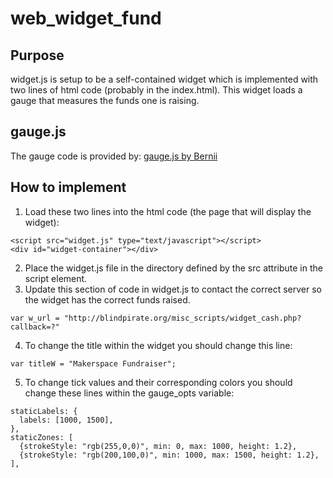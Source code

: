 # web_widget_fund

## Purpose
widget.js is setup to be a self-contained widget which is implemented with two lines of html code (probably in the index.html).  This widget loads a gauge that measures the funds one is raising.

## gauge.js
The gauge code is provided by:
[gauge.js by Bernii](http://bernii.github.io/gauge.js/)

## How to implement
1. Load these two lines into the html code (the page that will display the widget):
```
<script src="widget.js" type="text/javascript"></script>
<div id="widget-container"></div>
```
2. Place the widget.js file in the directory defined by the src attribute in the script element.
3. Update this section of code in widget.js to contact the correct server so the widget has the correct funds raised.
```
var w_url = "http://blindpirate.org/misc_scripts/widget_cash.php?callback=?"
```
4. To change the title within the widget you should change this line:
```
var titleW = "Makerspace Fundraiser";
```
5. To change tick values and their corresponding colors you should change these lines within the gauge_opts variable:
```
staticLabels: {
  labels: [1000, 1500],
},
staticZones: [
  {strokeStyle: "rgb(255,0,0)", min: 0, max: 1000, height: 1.2},
  {strokeStyle: "rgb(200,100,0)", min: 1000, max: 1500, height: 1.2},
],
```

<!--
git add .
git commit -m "Working widget container Just need to add calls to server backend"
git remote add origin https://github.com/jthibeault2005/web_widget_fund.git
git push origin master

#https://gist.github.com/hofmannsven/6814451
#Add and commit in one step: 
#  git commit -am "Message"
#Update all changes: 
#  git add -u
#Show remote: 
#  git remote
#Show remote details: 
#  git remote -v
#
#Branches Explained:
#  https://www.atlassian.com/git/tutorials/using-branches
#
#Using Git overall and remote functions:
#  http://dont-be-afraid-to-commit.readthedocs.io/en/latest/git/commandlinegit.html
-->
